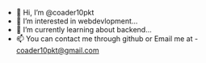 - 👋 Hi, I’m @coader10pkt
- 👀 I’m interested in webdevlopment...
- 🌱 I’m currently learning about backend...
- 📫 You can contact me through github or Email me at - coader10pkt@gmail.com
